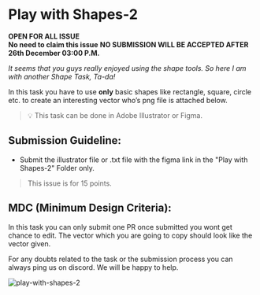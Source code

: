 # Play with Shapes-2

**OPEN FOR ALL ISSUE**\
**No need to claim this issue** **NO SUBMISSION WILL BE ACCEPTED AFTER 26th December 03:00 P.M.**

*It seems that you guys really enjoyed using the shape tools. So here I am with another Shape Task, Ta-da!*

In this task you have to use **only** basic shapes like rectangle, square, circle etc. to create an interesting vector who’s png file is attached below.

> 💡 This task can be done in Adobe Illustrator or Figma.

## Submission Guideline:

- Submit the illustrator file or .txt file with the figma link in the "Play with Shapes-2" Folder only.

> This issue is for 15 points.


## MDC (Minimum Design Criteria):
In this task you can only submit one PR once submitted you wont get chance to edit. The vector which you are going to copy should look like the vector given.


For any doubts related to the task or the submission process you can always ping us on discord. We will be happy to help.

![play-with-shapes-2](https://github.com/opencodeiiita/Lets-Design-4.0/assets/128999899/7dde1557-5853-468e-a5d5-a9b8011d95a5)
